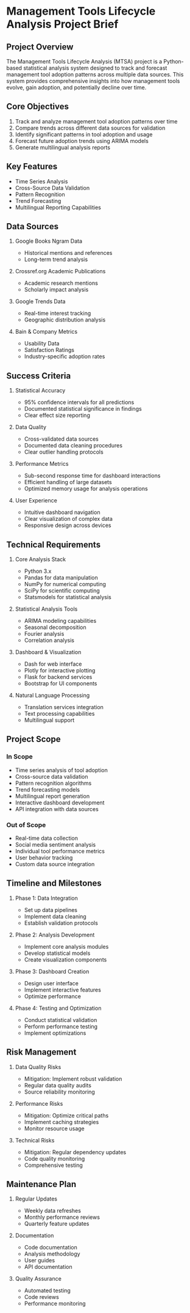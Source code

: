 # Management Tools Lifecycle Analysis Project Brief

## Project Overview

The Management Tools Lifecycle Analysis (MTSA) project is a Python-based statistical analysis system designed to track and forecast management tool adoption patterns across multiple data sources. This system provides comprehensive insights into how management tools evolve, gain adoption, and potentially decline over time.

## Core Objectives

1. Track and analyze management tool adoption patterns over time
2. Compare trends across different data sources for validation
3. Identify significant patterns in tool adoption and usage
4. Forecast future adoption trends using ARIMA models
5. Generate multilingual analysis reports

## Key Features

- Time Series Analysis
- Cross-Source Data Validation
- Pattern Recognition
- Trend Forecasting
- Multilingual Reporting Capabilities

## Data Sources

1. Google Books Ngram Data

   - Historical mentions and references
   - Long-term trend analysis

2. Crossref.org Academic Publications

   - Academic research mentions
   - Scholarly impact analysis

3. Google Trends Data

   - Real-time interest tracking
   - Geographic distribution analysis

4. Bain & Company Metrics
   - Usability Data
   - Satisfaction Ratings
   - Industry-specific adoption rates

## Success Criteria

1. Statistical Accuracy

   - 95% confidence intervals for all predictions
   - Documented statistical significance in findings
   - Clear effect size reporting

2. Data Quality

   - Cross-validated data sources
   - Documented data cleaning procedures
   - Clear outlier handling protocols

3. Performance Metrics

   - Sub-second response time for dashboard interactions
   - Efficient handling of large datasets
   - Optimized memory usage for analysis operations

4. User Experience
   - Intuitive dashboard navigation
   - Clear visualization of complex data
   - Responsive design across devices

## Technical Requirements

1. Core Analysis Stack

   - Python 3.x
   - Pandas for data manipulation
   - NumPy for numerical computing
   - SciPy for scientific computing
   - Statsmodels for statistical analysis

2. Statistical Analysis Tools

   - ARIMA modeling capabilities
   - Seasonal decomposition
   - Fourier analysis
   - Correlation analysis

3. Dashboard & Visualization

   - Dash for web interface
   - Plotly for interactive plotting
   - Flask for backend services
   - Bootstrap for UI components

4. Natural Language Processing
   - Translation services integration
   - Text processing capabilities
   - Multilingual support

## Project Scope

### In Scope

- Time series analysis of tool adoption
- Cross-source data validation
- Pattern recognition algorithms
- Trend forecasting models
- Multilingual report generation
- Interactive dashboard development
- API integration with data sources

### Out of Scope

- Real-time data collection
- Social media sentiment analysis
- Individual tool performance metrics
- User behavior tracking
- Custom data source integration

## Timeline and Milestones

1. Phase 1: Data Integration

   - Set up data pipelines
   - Implement data cleaning
   - Establish validation protocols

2. Phase 2: Analysis Development

   - Implement core analysis modules
   - Develop statistical models
   - Create visualization components

3. Phase 3: Dashboard Creation

   - Design user interface
   - Implement interactive features
   - Optimize performance

4. Phase 4: Testing and Optimization
   - Conduct statistical validation
   - Perform performance testing
   - Implement optimizations

## Risk Management

1. Data Quality Risks

   - Mitigation: Implement robust validation
   - Regular data quality audits
   - Source reliability monitoring

2. Performance Risks

   - Mitigation: Optimize critical paths
   - Implement caching strategies
   - Monitor resource usage

3. Technical Risks
   - Mitigation: Regular dependency updates
   - Code quality monitoring
   - Comprehensive testing

## Maintenance Plan

1. Regular Updates

   - Weekly data refreshes
   - Monthly performance reviews
   - Quarterly feature updates

2. Documentation

   - Code documentation
   - Analysis methodology
   - User guides
   - API documentation

3. Quality Assurance
   - Automated testing
   - Code reviews
   - Performance monitoring
